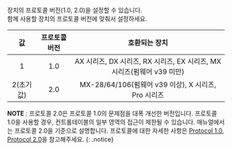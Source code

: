 
장치의 프로토콜 버전(1.0, 2.0)을 설정할 수 있습니다.  
함께 사용할 장치의 프로토콜 버전에 맞춰서 설정하세요.

|값|프로토콜 버전|호환되는 장치|
| :---: | :---: | :---: |
|1|1.0|AX 시리즈, DX 시리즈, RX 시리즈, EX 시리즈, MX 시리즈(펌웨어 v39 미만)|
|2(초기값)|2.0|MX-28/64/106(펌웨어 v39 이상), X 시리즈, Pro 시리즈|

**NOTE** : 프로토콜 2.0은 프로토콜 1.0의 문제점을 대폭 개선한 버전입니다. 프로토콜 1.0을 사용할 경우, 컨트롤테이블의 일부 영역의 접근이 제한될 수 있습니다. 매뉴얼에서는 프로토콜 2.0을 기준으로 설명합니다. 프로토콜에 대한 자세한 사항은 [Protocol 1.0], [Protocol 2.0]을 참고해주세요.
{: .notice}

[Protocol 1.0]: /docs/kr/dxl/protocol1/
[Protocol 2.0]: /docs/kr/dxl/protocol2/
